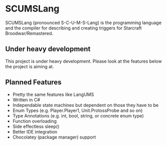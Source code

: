 # SCUMSLang

SCUMSLang (pronounced S-C-U-M-S-Lang) is the programming language and the compiler for describing and creating triggers for Starcraft Broodwar/Remastered.

## Under heavy development

This project is under heavy development. Please look at the features below the project is aiming at.

## Planned Features

- Pretty the same features like LangUMS
- Written in C#
- Independable state machines but dependent on those they have to be
- Enum Types (e.g. Player.Player1, Unit.ProtossProbe and so on)
- Type Annotations (e.g. int, bool, string, or concrete enum type)
- Function overloading
- Side effectless sleep()
- Better IDE integration
- Chocolatey (package manager) support
